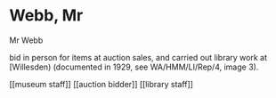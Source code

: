 # Webb, Mr

Mr Webb

bid in person for items at auction sales, and carried out library work at \[Willesden\) \(documented in 1929, see WA/HMM/LI/Rep/4, image 3\).

\[\[museum staff\]\] \[\[auction bidder\]\] \[\[library staff\]\]

